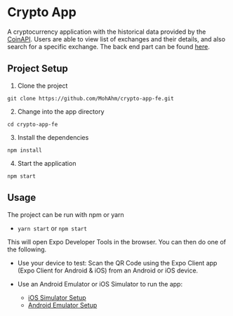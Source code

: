 # Crypto App

A cryptocurrency application with the historical data provided by the [CoinAPI](https://docs.coinapi.io/). Users are able to view list of exchanges and their details, and also search for a specific exchange. The back end part can be found [here](https://github.com/MohAhm/crypto-app-be).

## Project Setup

1. Clone the project

```
git clone https://github.com/MohAhm/crypto-app-fe.git
```

2. Change into the app directory

```
cd crypto-app-fe
```

3. Install the dependencies

```
npm install
```

4. Start the application

```
npm start
```

## Usage

The project can be run with npm or yarn

- `yarn start` or `npm start`

This will open Expo Developer Tools in the browser. You can then do one of the following.

- Use your device to test: Scan the QR Code using the Expo Client app (Expo Client for Android & iOS) from an Android or iOS device.

- Use an Android Emulator or iOS Simulator to run the app:
  - [iOS Simulator Setup](https://docs.expo.io/workflow/ios-simulator/)
  - [Android Emulator Setup](https://docs.expo.io/workflow/android-studio-emulator/)

